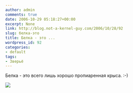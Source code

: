 ```yaml
---
author: admin
comments: true
date: 2006-10-29 05:18:27+00:00
excerpt: None
link: http://blog.not-a-kernel-guy.com/2006/10/28/92
slug: белка-это
title: Белка - это ...
wordpress_id: 92
categories:
- default
tags:
- Зверьё
---
```


Белка - это всего лишь хорошо пропиаренная крыса. :-)

[![](http://blog.not-a-kernel-guy.com/wp-content/uploads/2006/10/squirrel.thumbnail.JPG)](http://blog.not-a-kernel-guy.com/wp-content/uploads/2006/10/squirrel.JPG)
